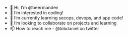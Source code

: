 - 👋 Hi, I’m @beermandev
- 👀 I’m interested in coding!
- 🌱 I’m currently learning secops, devops, and app code!
- 💞️ I’m looking to collaborate on projects and learning
- 📫 How to reach me - @tobdaniel on twitter

<!---
beermandev/beermandev is a ✨ special ✨ repository because its `README.md` (this file) appears on your GitHub profile.
You can click the Preview link to take a look at your changes.
--->
